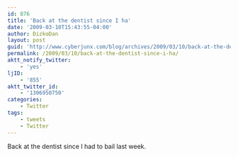```yaml
---
id: 876
title: 'Back at the dentist since I ha'
date: '2009-03-10T15:43:55-04:00'
author: DizkoDan
layout: post
guid: 'http://www.cyberjunx.com/blog/archives/2009/03/10/back-at-the-dentist-since-i-ha/'
permalink: /2009/03/10/back-at-the-dentist-since-i-ha/
aktt_notify_twitter:
    - 'yes'
ljID:
    - '855'
aktt_twitter_id:
    - '1306950750'
categories:
    - Twitter
tags:
    - tweets
    - Twitter
---
```


Back at the dentist since I had to bail last week.
